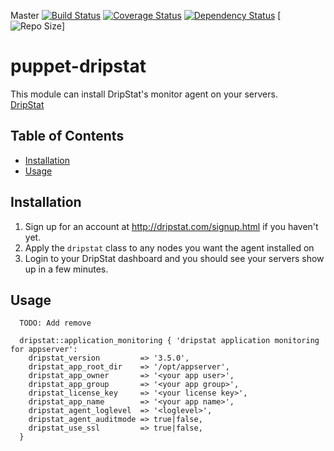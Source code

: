 Master
[![Build Status](https://travis-ci.org/snemetz/puppet-dripstat.svg)](https://travis-ci.org/snemetz/puppet-dripstat)
[![Coverage Status](https://coveralls.io/repos/snemetz/puppet-dripstat/badge.png)](https://coveralls.io/r/snemetz/puppet-dripstat)
[![Dependency Status](https://gemnasium.com/snemetz/puppet-dripstat.png)](http://gemnasium.com/snemetz/puppet-dripstat#development-dependencies)
[![Repo Size](https://reposs.herokuapp.com/?path=snemetz/puppet-dripstat)]

puppet-dripstat
===============

This module can install DripStat's monitor agent on your servers. <br />
[DripStat](http://dripstat.com)<br />

## Table of Contents

* [Installation](#installation)
* [Usage](#usage)
 
## Installation

1. Sign up for an account at http://dripstat.com/signup.html if you haven't yet.
2. Apply the `dripstat` class to any nodes you want the agent installed on
3. Login to your DripStat dashboard and you should see your servers show up in a few minutes.

## Usage

```
  TODO: Add remove

  dripstat::application_monitoring { 'dripstat application monitoring for appserver':
    dripstat_version         => '3.5.0',
    dripstat_app_root_dir    => '/opt/appserver',
    dripstat_app_owner       => '<your app user>',
    dripstat_app_group       => '<your app group>',
    dripstat_license_key     => '<your license key>',
    dripstat_app_name        => '<your app name>',
    dripstat_agent_loglevel  => '<loglevel>',
    dripstat_agent_auditmode => true|false,
    dripstat_use_ssl         => true|false,
  }
```


